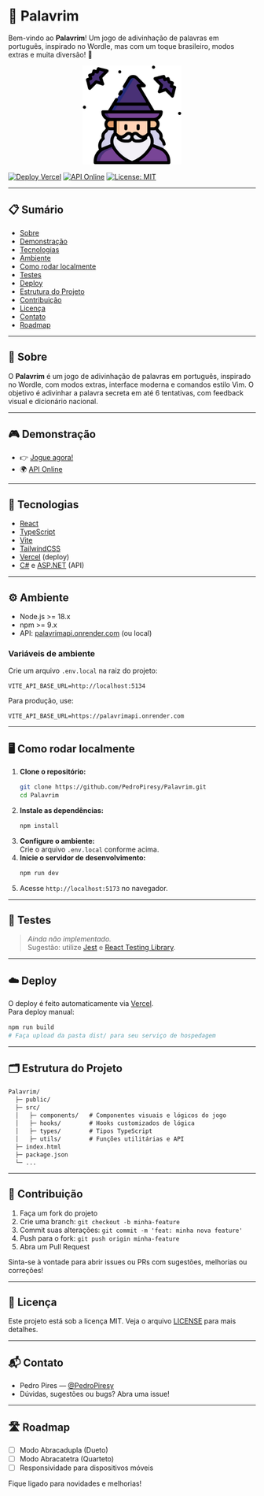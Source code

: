 # 🎉 Palavrim

Bem-vindo ao **Palavrim**! Um jogo de adivinhação de palavras em português, inspirado no Wordle, mas com um toque brasileiro, modos extras e muita diversão! 🚀
<p align="center">
  <img src="public/assets/images/Palavrim.png" alt="Logo do Palavrim" width="200" />
</p>

[![Deploy Vercel](https://img.shields.io/badge/deploy-vercel-brightgreen?logo=vercel)](https://palavrim.vercel.app)
[![API Online](https://img.shields.io/badge/api-onrender-blue?logo=dotnet)](https://palavrimapi.onrender.com)
[![License: MIT](https://img.shields.io/badge/license-MIT-yellow.svg)](LICENSE)

---

## 📋 Sumário

- [Sobre](#sobre)
- [Demonstração](#demonstração)
- [Tecnologias](#tecnologias)
- [Ambiente](#ambiente)
- [Como rodar localmente](#como-rodar-localmente)
- [Testes](#testes)
- [Deploy](#deploy)
- [Estrutura do Projeto](#estrutura-do-projeto)
- [Contribuição](#contribuição)
- [Licença](#licença)
- [Contato](#contato)
- [Roadmap](#roadmap)

---

## 📝 Sobre

O **Palavrim** é um jogo de adivinhação de palavras em português, inspirado no Wordle, com modos extras, interface moderna e comandos estilo Vim. O objetivo é adivinhar a palavra secreta em até 6 tentativas, com feedback visual e dicionário nacional.

---

## 🎮 Demonstração

- 👉 [Jogue agora!](https://palavrim.vercel.app)
- 🌍 [API Online](https://palavrimapi.onrender.com)

---

## 🚀 Tecnologias

- [React](https://reactjs.org/)
- [TypeScript](https://www.typescriptlang.org/)
- [Vite](https://vitejs.dev/)
- [TailwindCSS](https://tailwindcss.com/)
- [Vercel](https://vercel.com/) (deploy)
- [C#](https://docs.microsoft.com/dotnet/csharp/) e [ASP.NET](https://dotnet.microsoft.com/apps/aspnet) (API)

---

## ⚙️ Ambiente

- Node.js >= 18.x
- npm >= 9.x
- API: [palavrimapi.onrender.com](https://palavrimapi.onrender.com) (ou local)

### Variáveis de ambiente

Crie um arquivo `.env.local` na raiz do projeto:

```
VITE_API_BASE_URL=http://localhost:5134
```

Para produção, use:

```
VITE_API_BASE_URL=https://palavrimapi.onrender.com
```

---

## 🖥️ Como rodar localmente

1. **Clone o repositório:**
   ```bash
   git clone https://github.com/PedroPiresy/Palavrim.git
   cd Palavrim
   ```
2. **Instale as dependências:**
   ```bash
   npm install
   ```
3. **Configure o ambiente:**  
   Crie o arquivo `.env.local` conforme acima.
4. **Inicie o servidor de desenvolvimento:**
   ```bash
   npm run dev
   ```
5. Acesse `http://localhost:5173` no navegador.

---

## 🧪 Testes

> _Ainda não implementado._  
Sugestão: utilize [Jest](https://jestjs.io/) e [React Testing Library](https://testing-library.com/).

---

## ☁️ Deploy

O deploy é feito automaticamente via [Vercel](https://vercel.com/).  
Para deploy manual:

```bash
npm run build
# Faça upload da pasta dist/ para seu serviço de hospedagem
```

---

## 🗂️ Estrutura do Projeto

```
Palavrim/
  ├─ public/
  ├─ src/
  │   ├─ components/   # Componentes visuais e lógicos do jogo
  │   ├─ hooks/        # Hooks customizados de lógica
  │   ├─ types/        # Tipos TypeScript
  │   ├─ utils/        # Funções utilitárias e API
  ├─ index.html
  ├─ package.json
  └─ ...
```

---

## 🤝 Contribuição

1. Faça um fork do projeto
2. Crie uma branch: `git checkout -b minha-feature`
3. Commit suas alterações: `git commit -m 'feat: minha nova feature'`
4. Push para o fork: `git push origin minha-feature`
5. Abra um Pull Request

Sinta-se à vontade para abrir issues ou PRs com sugestões, melhorias ou correções!

---

## 📄 Licença

Este projeto está sob a licença MIT. Veja o arquivo [LICENSE](LICENSE) para mais detalhes.

---

## 📬 Contato

- Pedro Pires — [@PedroPiresy](https://github.com/PedroPiresy)
- Dúvidas, sugestões ou bugs? Abra uma issue!

---

## 🛣️ Roadmap

- [ ] Modo Abracadupla (Dueto)
- [ ] Modo Abracatetra (Quarteto)
- [ ] Responsividade para dispositivos móveis

Fique ligado para novidades e melhorias!
